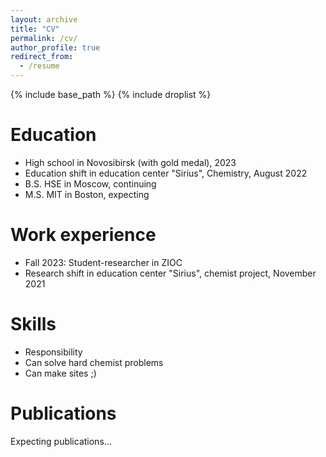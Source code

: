 ```yaml
---
layout: archive
title: "CV"
permalink: /cv/
author_profile: true
redirect_from:
  - /resume
---
```


{% include base_path %}
{% include droplist %}

Education
======
* High school in Novosibirsk (with gold medal), 2023
* Education shift in education center "Sirius", Chemistry, August 2022
* B.S. HSE in Moscow, continuing
* M.S. MIT in Boston, expecting

Work experience
======
* Fall 2023: Student-researcher in ZIOC
* Research shift in education center "Sirius", chemist project, November 2021
  
Skills
======
* Responsibility
* Can solve hard chemist problems
* Can make sites ;)

Publications
======
 Expecting publications...
